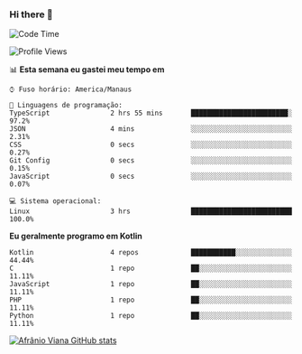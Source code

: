 ### Hi there 👋

<!--
**afranio-viana/afranio-viana** is a ✨ _special_ ✨ repository because its `README.md` (this file) appears on your GitHub profile.

Here are some ideas to get you started:

- 🔭 I’m currently working on ...
- 🌱 I’m currently learning ...
- 👯 I’m looking to collaborate on ...
- 🤔 I’m looking for help with ...
- 💬 Ask me about ...
- 📫 How to reach me: ...
- 😄 Pronouns: ...
- ⚡ Fun fact: ...
-->
<!--START_SECTION:waka-->
![Code Time](http://img.shields.io/badge/Code%20Time-32%20hrs%204%20mins-blue)

![Profile Views](http://img.shields.io/badge/Visualizac%C3%B5es%20do%20perfil-3-blue)

📊 **Esta semana eu gastei meu tempo em** 

```text
⌚︎ Fuso horário: America/Manaus

💬 Linguagens de programação: 
TypeScript               2 hrs 55 mins       ████████████████████████░   97.2% 
JSON                     4 mins              ░░░░░░░░░░░░░░░░░░░░░░░░░   2.31% 
CSS                      0 secs              ░░░░░░░░░░░░░░░░░░░░░░░░░   0.27% 
Git Config               0 secs              ░░░░░░░░░░░░░░░░░░░░░░░░░   0.15% 
JavaScript               0 secs              ░░░░░░░░░░░░░░░░░░░░░░░░░   0.07%

💻 Sistema operacional: 
Linux                    3 hrs               █████████████████████████   100.0%

```

**Eu geralmente programo em Kotlin** 

```text
Kotlin                   4 repos             ███████████░░░░░░░░░░░░░░   44.44% 
C                        1 repo              ██░░░░░░░░░░░░░░░░░░░░░░░   11.11% 
JavaScript               1 repo              ██░░░░░░░░░░░░░░░░░░░░░░░   11.11% 
PHP                      1 repo              ██░░░░░░░░░░░░░░░░░░░░░░░   11.11% 
Python                   1 repo              ██░░░░░░░░░░░░░░░░░░░░░░░   11.11%

```



<!--END_SECTION:waka-->
[![Afrânio Viana GitHub stats](https://github-readme-stats.vercel.app/api?username=afranio-viana)](https://github.com/anuraghazra/github-readme-stats)

